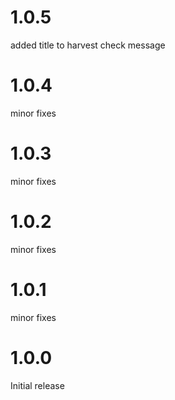 # 1.0.5
added title to harvest check message
# 1.0.4
minor fixes
# 1.0.3
minor fixes
# 1.0.2
minor fixes
# 1.0.1
minor fixes
# 1.0.0
Initial release
